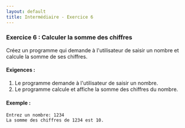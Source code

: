 ```yaml
---
layout: default
title: Intermédiaire - Exercice 6
---
```


### Exercice 6 : Calculer la somme des chiffres
Créez un programme qui demande à l'utilisateur de saisir un nombre et calcule la somme de ses chiffres.

#### Exigences :
1. Le programme demande à l'utilisateur de saisir un nombre.
2. Le programme calcule et affiche la somme des chiffres du nombre.

#### Exemple :
```
Entrez un nombre: 1234
La somme des chiffres de 1234 est 10.
```